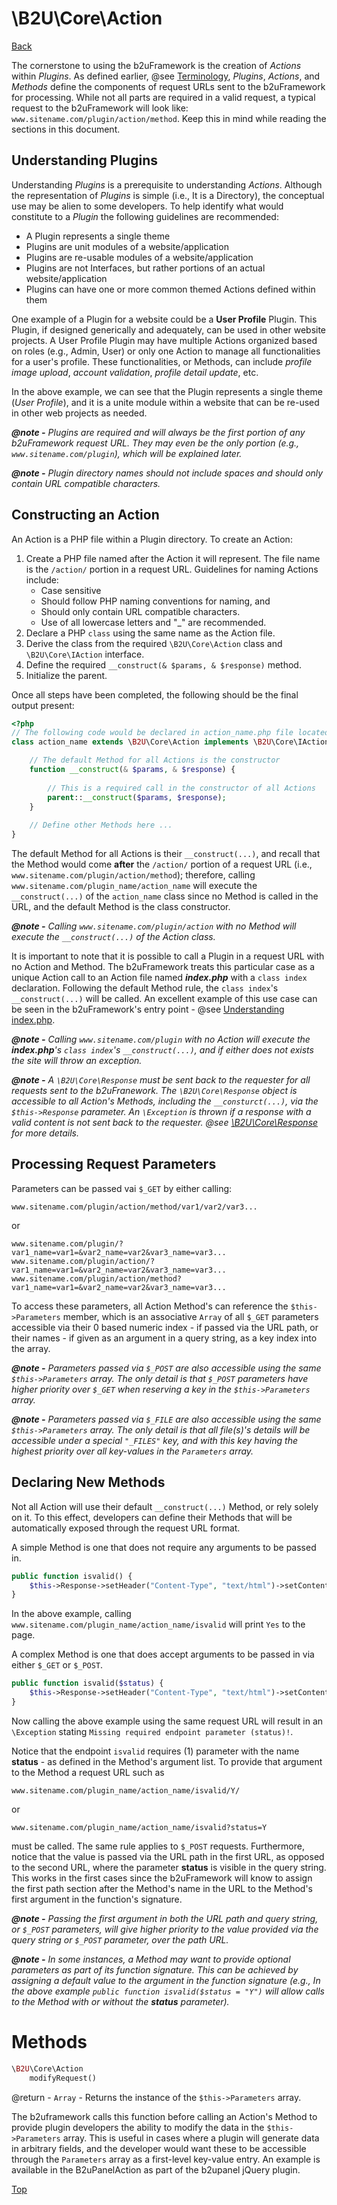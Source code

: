 # \B2U\Core\Action

[Back](https://github.com/bob2u/b2uFramework-public/blob/master/README.md#the-b2ucore-namespace)

The cornerstone to using the b2uFramework is the creation of _Actions_ within _Plugins_. As defined earlier, @see [Terminology](https://github.com/bob2u/b2uFramework-public/blob/master/README.md#terminology), _Plugins_, _Actions_, and _Methods_ define the components of request URLs sent to the b2uFramework for processing. While not all parts are required in a valid request, a typical request to the b2uFramework will look like: `www.sitename.com/plugin/action/method`. Keep this in mind while reading the sections in this document.

## Understanding Plugins
Understanding _Plugins_ is a prerequisite to understanding _Actions_. Although the representation of _Plugins_ is simple (i.e., It is a Directory), the conceptual use may be alien to some developers. To help identify what would constitute to a _Plugin_ the following guidelines are recommended:

* A Plugin represents a single theme
* Plugins are unit modules of a website/application
* Plugins are re-usable modules of a website/application
* Plugins are not Interfaces, but rather portions of an actual website/application
* Plugins can have one or more common themed Actions defined within them

One example of a Plugin for a website could be a **User Profile** Plugin. This Plugin, if designed generically and adequately, can be used in other website projects. A User Profile Plugin may have multiple Actions organized based on roles (e.g., Admin, User) or only one Action to manage all functionalities for a user's profile. These functionalities, or Methods, can include _profile image upload_, _account validation_, _profile detail update_, etc.

In the above example, we can see that the Plugin represents a single theme (_User Profile_), and it is a unite module within a website that can be re-used in other web projects as needed.

***@note -*** _Plugins are required and will always be the first portion of any b2uFramework request URL. They may even be the only portion (e.g., `www.sitename.com/plugin`), which will be explained later._

***@note -*** _Plugin directory names should not include spaces and should only contain URL compatible characters._

## Constructing an Action
An Action is a PHP file within a Plugin directory. To create an Action:
1) Create a PHP file named after the Action it will represent. The file name is the `/action/` portion in a request URL. Guidelines for naming Actions include:
   * Case sensitive
   * Should follow PHP naming conventions for naming, and 
   * Should only contain URL compatible characters.
   * Use of all lowercase letters and "_" are recommended.
2) Declare a PHP `class` using the same name as the Action file.
3) Derive the class from the required `\B2U\Core\Action` class and `\B2U\Core\IAction` interface.
4) Define the required `__construct(& $params, & $response)` method.
5) Initialize the parent.

Once all steps have been completed, the following should be the final output present:
```PHP
<?php
// The following code would be declared in action_name.php file located in plugin_name/ directory
class action_name extends \B2U\Core\Action implements \B2U\Core\IAction {

    // The default Method for all Actions is the constructor
    function __construct(& $params, & $response) {
    
        // This is a required call in the constructor of all Actions
        parent::__construct($params, $response);
    }
    
    // Define other Methods here ...
}
```
The default Method for all Actions is their `__construct(...)`, and recall that the Method would come **after** the `/action/` portion of a request URL (i.e., `www.sitename.com/plugin/action/method`); therefore, calling `www.sitename.com/plugin_name/action_name` will execute the `__construct(...)` of the `action_name` class since no Method is called in the URL, and the default Method is the class constructor.

***@note -*** _Calling `www.sitename.com/plugin/action` with no Method will execute the `__construct(...)` of the Action class._

It is important to note that it is possible to call a Plugin in a request URL with no Action and Method. The b2uFramework treats this particular case as a unique Action call to an Action file named ***index.php*** with a `class index` declaration. Following the default Method rule, the `class index`'s `__construct(...)` will be called. An excellent example of this use case can be seen in the b2uFramework's entry point - @see [Understanding index.php](https://github.com/bob2u/b2uFramework-public#understanding-indexphp).

***@note -*** _Calling `www.sitename.com/plugin` with no Action will execute the ***index.php***'s `class index`'s `__construct(...)`, and if either does not exists the site will throw an exception._

***@note -*** _A `\B2U\Core\Response` must be sent back to the requester for all requests sent to the b2uFranework. The `\B2U\Core\Response` object is accessible to all Action's Methods, including the `__consturct(...)`, via the `$this->Response` parameter. An `\Exception` is thrown if a response with a valid content is not sent back to the requester. @see [\B2U\Core\Response](https://github.com/bob2u/b2uFramework-public/blob/master/README/README_RESPONSE.md#b2ucoreresponse) for more details._

## Processing Request Parameters

Parameters can be passed vai `$_GET` by either calling: 

```
www.sitename.com/plugin/action/method/var1/var2/var3...
```

or 

```
www.sitename.com/plugin/?var1_name=var1=&var2_name=var2&var3_name=var3...
www.sitename.com/plugin/action/?var1_name=var1=&var2_name=var2&var3_name=var3...
www.sitename.com/plugin/action/method?var1_name=var1=&var2_name=var2&var3_name=var3...
```

To access these parameters, all Action Method's can reference the `$this->Parameters` member, which is an associative `Array` of all `$_GET` parameters accessible via their 0 based numeric index - if passed via the URL path, or their names - if given as an argument in a query string, as a key index into the array.

***@note -*** _Parameters passed via `$_POST` are also accessible using the same `$this->Parameters` array. The only detail is that `$_POST` parameters have higher priority over `$_GET` when reserving a key in the `$this->Parameters` array._

***@note -*** _Parameters passed via `$_FILE` are also accessible using the same `$this->Parameters` array. The only detail is that all file(s)'s details will be accessible under a special `"_FILES"` key, and with this key having the highest priority over all key-values in the `Parameters` array._

## Declaring New Methods
Not all Action will use their default `__construct(...)` Method, or rely solely on it. To this effect, developers can define their Methods that will be automatically exposed through the request URL format.

A simple Method is one that does not require any arguments to be passed in.
```PHP
public function isvalid() {
    $this->Response->setHeader("Content-Type", "text/html")->setContent("Yes");
}
```
In the above example, calling `www.sitename.com/plugin_name/action_name/isvalid` will print `Yes` to the page.

A complex Method is one that does accept arguments to be passed in via either `$_GET` or `$_POST`.
```PHP
public function isvalid($status) {
    $this->Response->setHeader("Content-Type", "text/html")->setContent($status == "Y" ? "Yes" : "No");
}
```
Now calling the above example using the same request URL will result in an `\Exception` stating `Missing required endpoint parameter (status)!`.

Notice that the endpoint `isvalid` requires (1) parameter with the name **status** - as defined in the Method's argument list. To provide that argument to the Method a request URL such as
```
www.sitename.com/plugin_name/action_name/isvalid/Y/
```
or
```
www.sitename.com/plugin_name/action_name/isvalid?status=Y
```
must be called. The same rule applies to `$_POST` requests. Furthermore, notice that the value is passed via the URL path in the first URL, as opposed to the second URL, where the parameter **status** is visible in the query string. This works in the first cases since the b2uFramework will know to assign the first path section after the Method's name in the URL to the Method's first argument in the function's signature.

***@note -*** _Passing the first argument in both the URL path and query string, or `$_POST` parameters, will give higher priority to the value provided via the query string or `$_POST` parameter, over the path URL._

***@note -*** _In some instances, a Method may want to provide optional parameters as part of its function signature. This can be achieved by assigning a default value to the argument in the function signature (e.g., In the above example `public function isvalid($status = "Y")` will allow calls to the Method with or without the **status** parameter)._

# Methods
```PHP
\B2U\Core\Action
    modifyRequest()
```
@return - `Array` - Returns the instance of the `$this->Parameters` array.

The b2uframework calls this function before calling an Action's Method to provide plugin developers the ability to modify the data in the `$this->Parameters` array. This is useful in cases where a plugin will generate data in arbitrary fields, and the developer would want these to be accessible through the `Parameters` array as a first-level key-value entry. An example is available in the B2uPanelAction as part of the b2upanel jQuery plugin.

[Top](https://github.com/bob2u/b2uFramework-public/blob/master/README/README_ACTION.md#b2ucoreaction)
